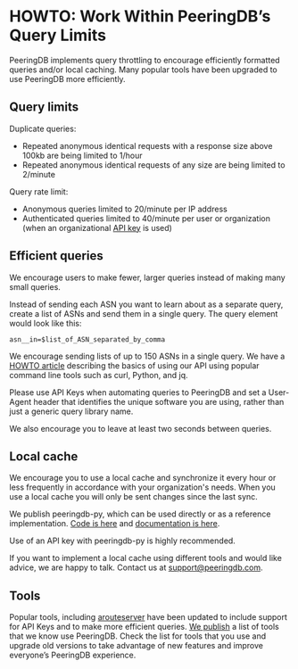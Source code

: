 # HOWTO: Work Within PeeringDB’s Query Limits

PeeringDB implements query throttling to encourage efficiently formatted queries and/or local caching. Many popular tools have been upgraded to use PeeringDB more efficiently.

## Query limits

Duplicate queries:

* Repeated anonymous identical requests with a response size above 100kb are being limited to 1/hour
* Repeated anonymous identical requests of any size are being limited to 2/minute

Query rate limit:

* Anonymous queries limited to 20/minute per IP address
* Authenticated queries limited to 40/minute per user or organization (when an organizational [API key](/howto/api_keys/) is used)

## Efficient queries

We encourage users to make fewer, larger queries instead of making many small queries.

Instead of sending each ASN you want to learn about as a separate query, create a list of ASNs and send them in a single query. The query element would look like this:

`asn__in=$list_of_ASN_separated_by_comma`

We encourage sending lists of up to 150 ASNs in a single query. We have a [HOWTO article](/howto/search) describing the basics of using our API using popular command line tools such as curl, Python, and jq.

Please use API Keys when automating queries to PeeringDB and set a User-Agent header that identifies the unique software you are using, rather than just a generic query library name.

We also encourage you to leave at least two seconds between queries.

## Local cache

We encourage you to use a local cache and synchronize it every hour or less frequently in accordance with your organization's needs. When you use a local cache you will only be sent changes since the last sync.

We publish peeringdb-py, which can be used directly or as a reference implementation. [Code is here](https://github.com/peeringdb/peeringdb-py/) and [documentation is here](http://peeringdb.github.io/peeringdb-py/).

Use of an API key with peeringdb-py is highly recommended.

If you want to implement a local cache using different tools and would like advice, we are happy to talk. Contact us at [support@peeringdb.com](mailto:support@peeringdb.com).


## Tools

Popular tools, including [arouteserver](https://github.com/pierky/arouteserver) have been updated to include support for API Keys and to make more efficient queries. [We publish](/tools/) a list of tools that we know use PeeringDB. Check the list for tools that you use and upgrade old versions to take advantage of new features and improve everyone’s PeeringDB experience. 
